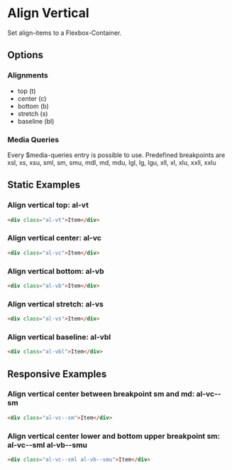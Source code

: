 # Align Vertical

Set align-items to a Flexbox-Container.

## Options

### Alignments

- top (t)
- center (c)
- bottom (b)
- stretch (s)
- baseline (bl)

### Media Queries

Every \$media-queries entry is possible to use. Predefined breakpoints are xsl, xs, xsu, sml, sm, smu, mdl, md, mdu, lgl, lg, lgu, xll, xl, xlu, xxll, xxlu

## Static Examples

### Align vertical top: **al-vt**

```html
<div class="al-vt">Item</div>
```

### Align vertical center: **al-vc**

```html
<div class="al-vc">Item</div>
```

### Align vertical bottom: **al-vb**

```html
<div class="al-vb">Item</div>
```

### Align vertical stretch: **al-vs**

```html
<div class="al-vs">Item</div>
```

### Align vertical baseline: **al-vbl**

```html
<div class="al-vbl">Item</div>
```

## Responsive Examples

### Align vertical center between breakpoint sm and md: **al-vc--sm**

```html
<div class="al-vc--sm">Item</div>
```

### Align vertical center lower and bottom upper breakpoint sm: **al-vc--sml al-vb--smu**

```html
<div class="al-vc--sml al-vb--smu">Item</div>
```
